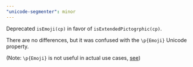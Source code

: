 ```yaml
---
"unicode-segmenter": minor
---
```


Deprecated `isEmoji(cp)` in favor of `isExtendedPictogrphic(cp)`.

There are no differences, but it was confused with the `\p{Emoji}` Unicode property.

(Note: `\p{Emoji}` is not useful in actual use cases, [see](https://stackoverflow.com/questions/70401560/what-is-the-difference-between-emoji-presentation-and-extended-pictographic))
